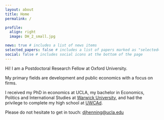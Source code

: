 ```yaml
---
layout: about
title: Home
permalink: /

profile:
  align: right
  image: DH_2_small.jpg

news: true # includes a list of news items
selected_papers: false # includes a list of papers marked as "selected={true}"
social: false # includes social icons at the bottom of the page
---
```

Hi! I am a Postdoctoral Research Fellow at Oxford University.

My primary fields are development and public economics with a focus on firms.

I received my PhD in economics at UCLA, my bachelor in Economics, Politics and International Studies at [Warwick University](https://warwick.ac.uk/fac/soc/economics/), and had the privilege to complete my high school at [UWCAd](https://www.uwcad.it/).

Please do not hesitate to get in touch: [djhenning@ucla.edu](mailto:djhenning@g.ucla.edu)
